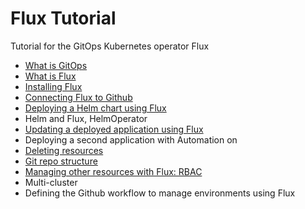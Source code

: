 # Flux Tutorial

Tutorial for the GitOps Kubernetes operator Flux

* [What is GitOps](intro.md)
* [What is Flux](flux.md)
* [Installing Flux](installing.md)
* [Connecting Flux to Github](installing.md)
* [Deploying a Helm chart using Flux](deploy-grafana.md)
* Helm and Flux, HelmOperator
* [Updating a deployed application using Flux](deploy-grafana.md)
* Deploying a second application with Automation on
* [Deleting resources](deleting.md)
* [Git repo structure](git-structure.md)
* [Managing other resources with Flux: RBAC](rbac.md )
* Multi-cluster
* Defining the Github workflow to manage environments using Flux